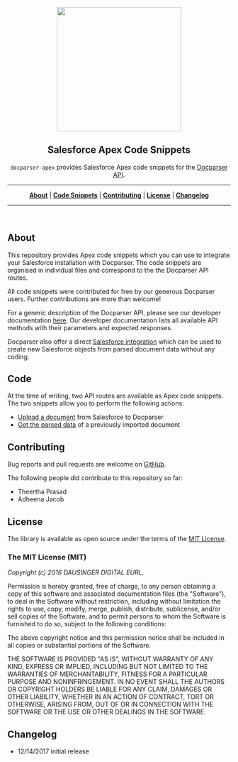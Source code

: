 <p align="center">
<a href="https://docparser.com" title="Extract Data From PDF"><img width="280" src="https://docparser.com/img/logo.png"></a>
</p>

<h2 align="center">Salesforce Apex Code Snippets</h2>

<p align="center"><code>docparser-apex</code> provides Salesforce Apex code snippets for the <a href="https://dev.docparser.com">Docparser API</a>.</p>

<hr>

<p align="center">
<b><a href="#about">About</a></b>
|
<b><a href="#code">Code Snippets</a></b>
|
<b><a href="#contributing">Contributing</a></b>
|
<b><a href="#license">License</a></b>
|
<b><a href="#changelog">Changelog</a></b>
</p>
<hr>
<br>

## About

This repository provides Apex code snippets which you can use to integrate your Salesforce installation with Docparser. The code snippets are organised in individual files and correspond to the the Docparser API routes.

All code snippets were contributed for free by our generous Docparser users. Further contributions are more than welcome!

For a generic description of the Docparser API, please see our developer documentation [here](https://dev.docparser.com/). Our developer documentation lists all available API methods with their parameters and expected responses.

Docparser also offer a direct [Salesforce integration](https://docparser.com/integration/salesforce) which can be used to create new Salesforce objects from parsed document data without any coding.

## Code

At the time of writing, two API routes are available as Apex code snippets. The two snippets allow you to perform the following actions:

* [Upload a document](upload_document.apx) from Salesforce to Docparser
* [Get the parsed data](get_parsed_document_data.apx) of a previously imported document

## Contributing

Bug reports and pull requests are welcome on [GitHub](https://github.com/docparser/docparser-apex).

The following people did contribute to this repository so far:

* Theertha Prasad
* Adheena Jacob

## License

The library is available as open source under the terms of the [MIT License](http://opensource.org/licenses/MIT).

### The MIT License (MIT)

*Copyright (c) 2016 DAUSINGER DIGITAL EURL.*

Permission is hereby granted, free of charge, to any person obtaining a copy of this software and associated documentation files (the "Software"), to deal in the Software without restriction, including without limitation the rights to use, copy, modify, merge, publish, distribute, sublicense, and/or sell copies of the Software, and to permit persons to whom the Software is furnished to do so, subject to the following conditions:

The above copyright notice and this permission notice shall be included in all copies or substantial portions of the Software.

THE SOFTWARE IS PROVIDED "AS IS", WITHOUT WARRANTY OF ANY KIND, EXPRESS OR IMPLIED, INCLUDING BUT NOT LIMITED TO THE WARRANTIES OF MERCHANTABILITY, FITNESS FOR A PARTICULAR PURPOSE AND NONINFRINGEMENT. IN NO EVENT SHALL THE AUTHORS OR COPYRIGHT HOLDERS BE LIABLE FOR ANY CLAIM, DAMAGES OR OTHER LIABILITY, WHETHER IN AN ACTION OF CONTRACT, TORT OR OTHERWISE, ARISING FROM, OUT OF OR IN CONNECTION WITH THE SOFTWARE OR THE USE OR OTHER DEALINGS IN THE SOFTWARE.

## Changelog
* 12/14/2017 initial release
